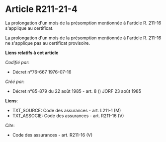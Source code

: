 # Article R211-21-4

La prolongation d'un mois de la présomption mentionnée à l'article R. 211-16 s'applique au certificat. 

La prolongation d'un mois de la présomption mentionnée à l'article R. 211-16 ne s'applique pas au certificat provisoire.

**Liens relatifs à cet article**

_Codifié par_:

  - Décret n°76-667 1976-07-16

_Créé par_:

  - Décret n°85-879 du 22 août 1985 - art. 8 () JORF 23 août 1985

**Liens**:

  - TXT_SOURCE: Code des assurances - art. L211-1 (M)
  - TXT_ASSOCIE: Code des assurances - art. R211-16 (V)

_Cite_:

  - Code des assurances - art. R211-16 (V)
